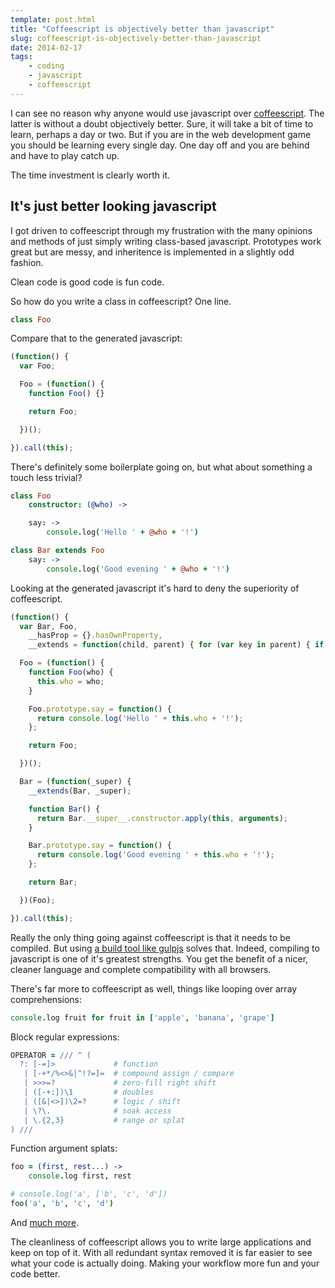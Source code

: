 ```yaml
---
template: post.html
title: "Coffeescript is objectively better than javascript"
slug: coffeescript-is-objectively-better-than-javascript
date: 2014-02-17
tags:
    - coding
    - javascript
    - coffeescript
---
```

I can see no reason why anyone would use javascript over [coffeescript](http://coffeescript.org/). The latter is without a doubt objectively better. Sure, it will take a bit of time to learn, perhaps a day or two. But if you are in the web development game you should be learning every single day. One day off and you are behind and have to play catch up.

The time investment is clearly worth it.

<!-- more -->

## It's just better looking javascript

I got driven to coffeescript through my frustration with the many opinions and methods of just simply writing class-based javascript. Prototypes work great but are messy, and inheritence is implemented in a slightly odd fashion.

Clean code is good code is fun code.

So how do you write a class in coffeescript? One line.

```coffeescript
class Foo
```

Compare that to the generated javascript:

```javascript
(function() {
  var Foo;

  Foo = (function() {
    function Foo() {}

    return Foo;

  })();

}).call(this);
```

There's definitely some boilerplate going on, but what about something a touch less trivial?

```coffeescript
class Foo
    constructor: (@who) ->

    say: ->
        console.log('Hello ' + @who + '!')

class Bar extends Foo
    say: ->
        console.log('Good evening ' + @who + '!')
```

Looking at the generated javascript it's hard to deny the superiority of coffeescript.

```javascript
(function() {
  var Bar, Foo,
    __hasProp = {}.hasOwnProperty,
    __extends = function(child, parent) { for (var key in parent) { if (__hasProp.call(parent, key)) child[key] = parent[key]; } function ctor() { this.constructor = child; } ctor.prototype = parent.prototype; child.prototype = new ctor(); child.__super__ = parent.prototype; return child; };

  Foo = (function() {
    function Foo(who) {
      this.who = who;
    }

    Foo.prototype.say = function() {
      return console.log('Hello ' + this.who + '!');
    };

    return Foo;

  })();

  Bar = (function(_super) {
    __extends(Bar, _super);

    function Bar() {
      return Bar.__super__.constructor.apply(this, arguments);
    }

    Bar.prototype.say = function() {
      return console.log('Good evening ' + this.who + '!');
    };

    return Bar;

  })(Foo);

}).call(this);
```

Really the only thing going against coffeescript is that it needs to be compiled. But using [a build tool like gulpjs](/post/easily-build-assets-with-gulpjs) solves that. Indeed, compiling to javascript is one of it's greatest strengths. You get the benefit of a nicer, cleaner language and complete compatibility with all browsers.

There's far more to coffeescript as well, things like looping over array comprehensions:

```coffeescript
console.log fruit for fruit in ['apple', 'banana', 'grape']
```

Block regular expressions:

```coffeescript
OPERATOR = /// ^ (
  ?: [-=]>             # function
   | [-+*/%<>&|^!?=]=  # compound assign / compare
   | >>>=?             # zero-fill right shift
   | ([-+:])\1         # doubles
   | ([&|<>])\2=?      # logic / shift
   | \?\.              # soak access
   | \.{2,3}           # range or splat
) ///
```

Function argument splats:

```coffeescript
foo = (first, rest...) ->
    console.log first, rest

# console.log('a', ['b', 'c', 'd'])
foo('a', 'b', 'c', 'd')
```

And [much more](http://coffeescript.org).

The cleanliness of coffeescript allows you to write large applications and keep on top of it. With all redundant syntax removed it is far easier to see what your code is actually doing. Making your workflow more fun and your code better.